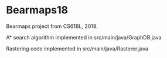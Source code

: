 # Bearmaps18
Bearmaps project from CS61BL, 2018.

A* search algorithm implemented in src/main/java/GraphDB.java

Rastering code implemented in src/main/java/Rasterer.java
